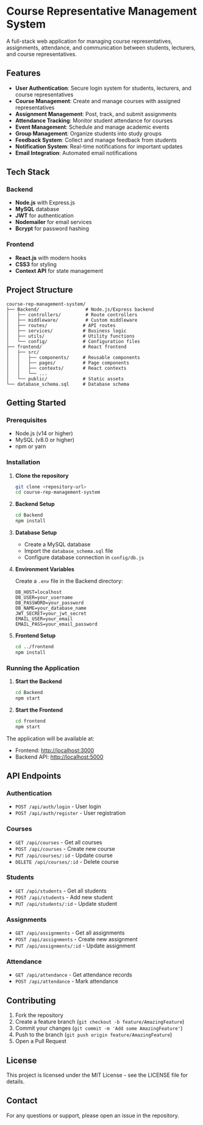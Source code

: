 # Course Representative Management System

A full-stack web application for managing course representatives, assignments, 
attendance, and communication between students, lecturers, and course 
representatives.

## Features

- **User Authentication**: Secure login system for students, lecturers, and 
  course representatives
- **Course Management**: Create and manage courses with assigned representatives
- **Assignment Management**: Post, track, and submit assignments
- **Attendance Tracking**: Monitor student attendance for courses
- **Event Management**: Schedule and manage academic events
- **Group Management**: Organize students into study groups
- **Feedback System**: Collect and manage feedback from students
- **Notification System**: Real-time notifications for important updates
- **Email Integration**: Automated email notifications

## Tech Stack

### Backend

- **Node.js** with Express.js
- **MySQL** database
- **JWT** for authentication
- **Nodemailer** for email services
- **Bcrypt** for password hashing

### Frontend

- **React.js** with modern hooks
- **CSS3** for styling
- **Context API** for state management

## Project Structure

```
course-rep-management-system/
├── Backend/                 # Node.js/Express backend
│   ├── controllers/         # Route controllers
│   ├── middleware/          # Custom middleware
│   ├── routes/             # API routes
│   ├── services/           # Business logic
│   ├── utils/              # Utility functions
│   └── config/             # Configuration files
├── frontend/               # React frontend
│   ├── src/
│   │   ├── components/     # Reusable components
│   │   ├── pages/          # Page components
│   │   ├── contexts/       # React contexts
│   │   └── ...
│   └── public/             # Static assets
└── database_schema.sql     # Database schema
```

## Getting Started

### Prerequisites

- Node.js (v14 or higher)
- MySQL (v8.0 or higher)
- npm or yarn

### Installation

1. **Clone the repository**

   ```bash
   git clone <repository-url>
   cd course-rep-management-system
   ```

2. **Backend Setup**

   ```bash
   cd Backend
   npm install
   ```

3. **Database Setup**

   - Create a MySQL database
   - Import the `database_schema.sql` file
   - Configure database connection in `config/db.js`

4. **Environment Variables**

   Create a `.env` file in the Backend directory:

   ```env
   DB_HOST=localhost
   DB_USER=your_username
   DB_PASSWORD=your_password
   DB_NAME=your_database_name
   JWT_SECRET=your_jwt_secret
   EMAIL_USER=your_email
   EMAIL_PASS=your_email_password
   ```

5. **Frontend Setup**

   ```bash
   cd ../frontend
   npm install
   ```

### Running the Application

1. **Start the Backend**

   ```bash
   cd Backend
   npm start
   ```

2. **Start the Frontend**

   ```bash
   cd frontend
   npm start
   ```

The application will be available at:

- Frontend: <http://localhost:3000>
- Backend API: <http://localhost:5000>

## API Endpoints

### Authentication

- `POST /api/auth/login` - User login
- `POST /api/auth/register` - User registration

### Courses

- `GET /api/courses` - Get all courses
- `POST /api/courses` - Create new course
- `PUT /api/courses/:id` - Update course
- `DELETE /api/courses/:id` - Delete course

### Students

- `GET /api/students` - Get all students
- `POST /api/students` - Add new student
- `PUT /api/students/:id` - Update student

### Assignments

- `GET /api/assignments` - Get all assignments
- `POST /api/assignments` - Create new assignment
- `PUT /api/assignments/:id` - Update assignment

### Attendance

- `GET /api/attendance` - Get attendance records
- `POST /api/attendance` - Mark attendance

## Contributing

1. Fork the repository
2. Create a feature branch (`git checkout -b feature/AmazingFeature`)
3. Commit your changes (`git commit -m 'Add some AmazingFeature'`)
4. Push to the branch (`git push origin feature/AmazingFeature`)
5. Open a Pull Request

## License

This project is licensed under the MIT License - see the LICENSE file for 
details.

## Contact

For any questions or support, please open an issue in the repository. 